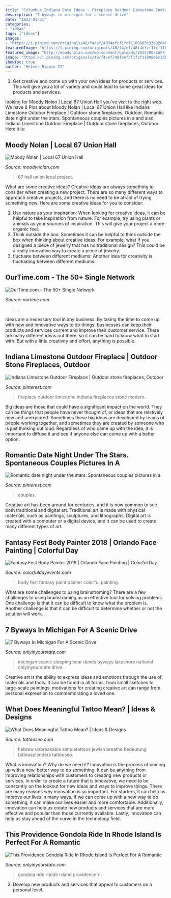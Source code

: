 ```yaml
---
title: "Columbus Indiana Date Ideas ~ Fireplace Outdoor Limestone Indiana Fireplaces Stone Modern"
description: "7 byways in michigan for a scenic drive"
date: "2023-01-31"
categories:
- "ideas"
tags: ["ideas"]
images:
- "https://i.pinimg.com/originals/48/f4/ef/48f4efcf1fcf1189805c33b9264df99c.jpg"
featuredImage: "https://i.pinimg.com/originals/48/f4/ef/48f4efcf1fcf1189805c33b9264df99c.jpg"
featured_image: "http://moodynolan.com/wp-content/uploads/2014/06/IAFF_2-800x600.jpg"
image: "https://i.pinimg.com/originals/48/f4/ef/48f4efcf1fcf1189805c33b9264df99c.jpg"
ShowToc: true
author: "Helena Rippin II"
---
```



1. Get creative and come up with your own ideas for products or services. This will give you a lot of variety and could lead to some great ideas for products and services.

	

		
looking for Moody Nolan | Local 67 Union Hall you've visit to the right web. We have 8 Pics about Moody Nolan | Local 67 Union Hall like Indiana Limestone Outdoor Fireplace | Outdoor stone fireplaces, Outdoor, Romantic date night under the stars. Spontaneous couples pictures in a and also Indiana Limestone Outdoor Fireplace | Outdoor stone fireplaces, Outdoor. Here it is:
		
    
## Moody Nolan | Local 67 Union Hall

<img loading=lazy src="http://moodynolan.com/wp-content/uploads/2014/06/IAFF_2-800x600.jpg" onerror="this.onerror=null;this.src='https://tse3.mm.bing.net/th?id=OIP.Hiw5M72P9YfYgsX_5h59SwHaFj&amp;pid=15.1';" alt="Moody Nolan | Local 67 Union Hall">

_Source: moodynolan.com_

>67 hall union local project. 

	

What are some creative ideas?
Creative ideas are always something to consider when creating a new project. There are so many different ways to approach creative projects, and there is no need to be afraid of trying something new. Here are some creative ideas for you to consider: 
1. Use nature as your inspiration: When looking for creative ideas, it can be helpful to take inspiration from nature. For example, try using plants or animals as your sources of inspiration. This will give your project a more organic feel. 
2. Think outside the box: Sometimes it can be helpful to think outside the box when thinking about creative ideas. For example, what if you designed a piece of jewelry that has no traditional design? This could be a really innovative way to create a piece of jewelry. 
3. fluctuate between different mediums: Another idea for creativity is fluctuating between different mediums.

    
## OurTime.com - The 50+ Single Network

<img loading=lazy src="https://pmi8.peoplemedia.com/166/478/89681478/56165367q.jpg" onerror="this.onerror=null;this.src='https://tse1.mm.bing.net/th?id=OIP.FCT4GVvutk1HHsUXozCUCQHaHa&amp;pid=15.1';" alt="OurTime.com - The 50+ Single Network">

_Source: ourtime.com_

>. 

	

Ideas are a necessary tool in any business. By taking the time to come up with new and innovative ways to do things, businesses can keep their products and services current and improve their customer service. There are many different ideas out there, so it can be hard to know what to start with. But with a little creativity and effort, anything is possible.

    
## Indiana Limestone Outdoor Fireplace | Outdoor Stone Fireplaces, Outdoor

<img loading=lazy src="https://i.pinimg.com/originals/0c/e7/fb/0ce7fbd51f10638a3b99809c9c6a930c.jpg" onerror="this.onerror=null;this.src='https://tse4.mm.bing.net/th?id=OIP.QSzl1iO_eN9SO0JBobjpaAHaJ6&amp;pid=15.1';" alt="Indiana Limestone Outdoor Fireplace | Outdoor stone fireplaces, Outdoor">

_Source: pinterest.com_

>fireplace outdoor limestone indiana fireplaces stone modern. 

	

Big ideas are those that could have a significant impact on the world. They can be things that people have never thought of, or ideas that are relatively new and unexplored. Sometimes these big ideas are developed by teams of people working together, and sometimes they are created by someone who is just thinking out loud. Regardless of who came up with the idea, it is important to diffuse it and see if anyone else can come up with a better option.

    
## Romantic Date Night Under The Stars. Spontaneous Couples Pictures In A

<img loading=lazy src="https://i.pinimg.com/originals/48/f4/ef/48f4efcf1fcf1189805c33b9264df99c.jpg" onerror="this.onerror=null;this.src='https://tse4.mm.bing.net/th?id=OIP.ocduij6LFvia_z3Vh_AzagHaLG&amp;pid=15.1';" alt="Romantic date night under the stars. Spontaneous couples pictures in a">

_Source: pinterest.com_

>couples. 

	

Creative art has been around for centuries, and it is now common to see both traditional and digital art. Traditional art is made with physical materials, such as paintings, sculptures, and lithographs. Digital art is created with a computer or a digital device, and it can be used to create many different types of art.

    
## Fantasy Fest Body Painter 2018 | Orlando Face Painting | Colorful Day

<img loading=lazy src="https://colorfuldayevents.com/wp-content/florida-face-painter/fantasy-fest/fantasy-fest-body-painter-1.jpg" onerror="this.onerror=null;this.src='https://tse3.mm.bing.net/th?id=OIP.vd6f2qMNdN0yCrXb8oi27wAAAA&amp;pid=15.1';" alt="Fantasy Fest Body Painter 2018 | Orlando Face Painting | Colorful Day">

_Source: colorfuldayevents.com_

>body fest fantasy paint painter colorful painting. 

	

What are some challenges to using brainstroming?
There are a few challenges to using brainstroming as an effective tool for solving problems. One challenge is that it can be difficult to know what the problem is. Another challenge is that it can be difficult to determine whether or not the solution will work.

    
## 7 Byways In Michigan For A Scenic Drive

<img loading=lazy src="http://cdn.onlyinyourstate.com/wp-content/uploads/2016/06/Sleeping-Bear-National-Lakeshore.jpg" onerror="this.onerror=null;this.src='https://tse1.mm.bing.net/th?id=OIP.SpaRgk9JAtLyqF_1kuE57gHaE7&amp;pid=15.1';" alt="7 Byways In Michigan For A Scenic Drive">

_Source: onlyinyourstate.com_

>michigan scenic sleeping bear dunes byways lakeshore national onlyinyourstate drive. 

	

Creative art is the ability to express ideas and emotions through the use of materials and tools. It can be found in all forms, from small sketches to large-scale paintings. motivations for creating creative art can range from personal expression to commemorating a loved one.

    
## What Does Meaningful Tattoo Mean? | Ideas &amp; Designs

<img loading=lazy src="https://www.tattooseo.com/wp-content/uploads/2017/09/meaningful-tattoos-3.jpg" onerror="this.onerror=null;this.src='https://tse1.mm.bing.net/th?id=OIP.XW3oXYTnDDnGJ8RDfGonlgHaNL&amp;pid=15.1';" alt="What Does Meaningful Tattoo Mean? | Ideas &amp; Designs">

_Source: tattooseo.com_

>hebrew unbreakable simpletattoos jewish breathe bedeutung tattoosplenders tattooseo. 

	

What is innovation? Why do we need it?
Innovation is the process of coming up with a new, better way to do something. It can be anything from improving relationships with customers to creating new products or services. In order to create a future that is innovative, we need to be constantly on the lookout for new ideas and ways to improve things.
There are many reasons why innovation is so important. For starters, it can help us improve our lives in many ways. If we can come up with a new way to do something, it can make our lives easier and more comfortable. Additionally, innovation can help us create new products and services that are more effective and popular than those currently available. Lastly, innovation can help us stay ahead of the curve in the technology field.

    
## This Providence Gondola Ride In Rhode Island Is Perfect For A Romantic

<img loading=lazy src="http://cdn.onlyinyourstate.com/wp-content/uploads/2018/03/photo0jpg-136.jpg" onerror="this.onerror=null;this.src='https://tse3.mm.bing.net/th?id=OIP.Gza-A6wxTT88KW4vX3Gu-gHaFj&amp;pid=15.1';" alt="This Providence Gondola Ride In Rhode Island Is Perfect For A Romantic">

_Source: onlyinyourstate.com_

>gondola ride rhode island providence ri. 

	

3. Develop new products and services that appeal to customers on a personal level.

